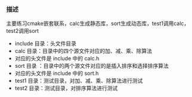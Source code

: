 ### 描述
主要练习cmake嵌套联系，calc生成静态库，sort生成动态库，test1调用calc，test2调用sort
- include 目录：头文件目录
- calc 目录：目录中的四个源文件对应的加、减、乘、除算法
- 对应的头文件是 include 中的 calc.h
- sort 目录 ：目录中的两个源文件对应的是插入排序和选择排序算法
- 对应的头文件是 include 中的 sort.h
- test1 目录：测试目录，对加、减、乘、除算法进行测试
- test2 目录：测试目录，对排序算法进行测试